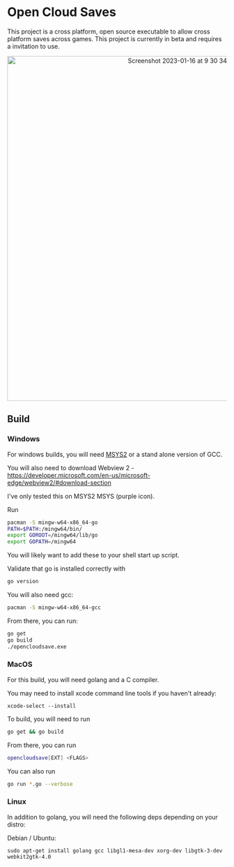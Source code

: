 # Open Cloud Saves 
This project is a cross platform, open source executable to allow cross platform saves across games. This project is currently in beta and requires a invitation to use.

<p align="center"><img width="791" alt="Screenshot 2023-01-16 at 9 30 34 PM" src="https://user-images.githubusercontent.com/7245174/212817944-2f9ff2cc-c03a-4b1f-a50c-309d3e36f3e1.png"></p>

## Build

### Windows

For windows builds, you will need [MSYS2](https://www.msys2.org/) or a stand alone version of GCC. 

You will also need to download Webview 2 - https://developer.microsoft.com/en-us/microsoft-edge/webview2/#download-section

I've only tested this on MSYS2 MSYS (purple icon).

Run
```bash
pacman -S mingw-w64-x86_64-go
PATH=$PATH:/mingw64/bin/
export GOROOT=/mingw64/lib/go
export GOPATH=/mingw64
```

You will likely want to add these to your shell start up script.

Validate that go is installed correctly with
```bash
go version
```

You will also need gcc:
```bash
pacman -S mingw-w64-x86_64-gcc
```

From there, you can run:
```bash
go get
go build
./opencloudsave.exe
```


### MacOS

For this build, you will need golang and a C compiler. 

You may need to install xcode command line tools if you haven't already:

`xcode-select --install`

To build, you will need to run 
```bash
go get && go build
```

From there, you can run 
```bash
opencloudsave[EXT] <FLAGS>
```

You can also run 
```bash
go run *.go --verbose
```

### Linux

In addition to golang, you will need the following deps depending on your distro:

Debian / Ubuntu: 
```
sudo apt-get install golang gcc libgl1-mesa-dev xorg-dev libgtk-3-dev webkit2gtk-4.0
```
